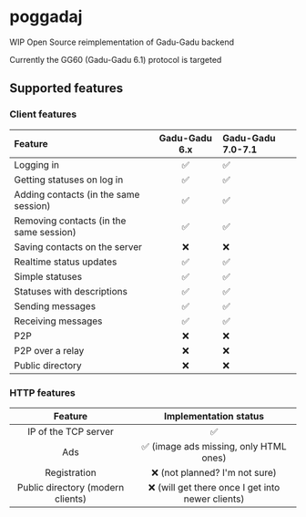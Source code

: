 # poggadaj
WIP Open Source reimplementation of Gadu-Gadu backend

Currently the GG60 (Gadu-Gadu 6.1) protocol is targeted

## Supported features

### Client features

| Feature                                 | Gadu-Gadu 6.x | Gadu-Gadu 7.0-7.1 |
|:----------------------------------------|:-------------:|:------------------|
| Logging in                              |       ✅       | ✅                 |
| Getting statuses on log in              |       ✅       | ✅                 |
| Adding contacts (in the same session)   |       ✅       | ✅                 |
| Removing contacts (in the same session) |       ✅       | ✅                 |
| Saving contacts on the server           |       ❌       | ❌                 |
| Realtime status updates                 |       ✅       | ✅                 |
| Simple statuses                         |       ✅       | ✅                 |
| Statuses with descriptions              |       ✅       | ✅                 |
| Sending messages                        |       ✅       | ✅                 |
| Receiving messages                      |       ✅       | ✅                 |
| P2P                                     |       ❌       | ❌                 |
| P2P over a relay                        |       ❌       | ❌                 |
| Public directory                        |       ❌       | ❌                 |

### HTTP features

|              Feature              |              Implementation status               |
|:---------------------------------:|:------------------------------------------------:|
|       IP of the TCP server        |                        ✅                         |
|                Ads                |      ✅ (image ads missing, only HTML ones)       |
|           Registration            |          ❌ (not planned? I'm not sure)           |
| Public directory (modern clients) | ❌ (will get there once I get into newer clients) |
